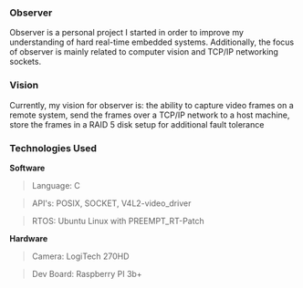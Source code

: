 ### Observer
Observer is a personal project I started in order to improve my understanding of hard real-time embedded systems. 
Additionally, the focus of observer is mainly related to computer vision and TCP/IP networking sockets.

### Vision
Currently, my vision for observer is: the ability to capture video frames on a remote system, 
send the frames over a TCP/IP network to a host machine, store the frames in a RAID 5 disk setup
for additional fault tolerance

### Technologies Used
**Software**

> Language:      C

> API's:         POSIX, SOCKET, V4L2-video_driver

> RTOS:          Ubuntu Linux with PREEMPT_RT-Patch

**Hardware**

>  Camera:       LogiTech 270HD
 
>  Dev Board:    Raspberry PI 3b+
